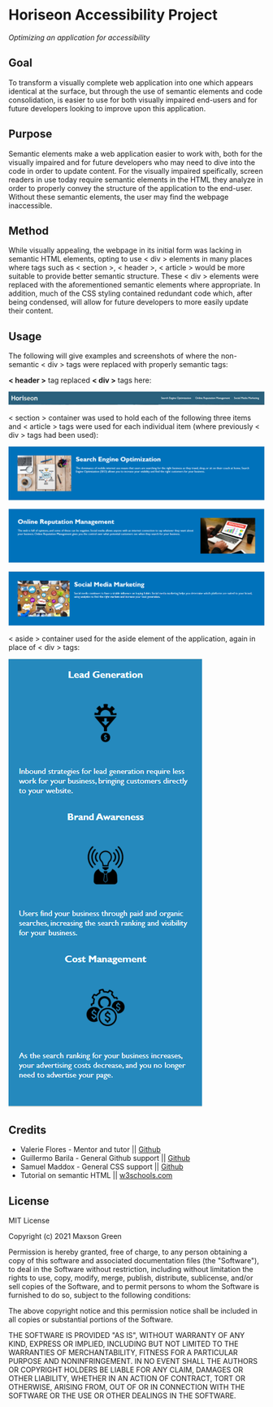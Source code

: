 # Horiseon Accessibility Project
*Optimizing an application for accessibility*

## Goal

To transform a visually complete web application into one which appears identical at the surface, but through the use of semantic elements and code consolidation, is easier to use for both visually impaired end-users and for future developers looking to improve upon this application.

## Purpose

Semantic elements make a web application easier to work with, both for the visually impaired and for future developers who may need to dive into the code in order to update content. For the visually impaired speifically, screen readers in use today require semantic elements in the HTML they analyze in order to properly convey the structure of the application to the end-user. Without these semantic elements, the user may find the webpage inaccessible.

## Method

While visually appealing, the webpage in its initial form was lacking in semantic HTML elements, opting to use < div > elements in many places where tags such as < section >, < header >, < article > would be more suitable to provide better semantic structure. These < div > elements were replaced with the aforementioned semantic elements where appropriate. In addition, much of the CSS styling contained redundant code which, after being condensed, will allow for future developers to more easily update their content. 

## Usage

The following will give examples and screenshots of where the non-semantic < div > tags were replaced with properly semantic tags:


**< header >** tag replaced **< div >** tags here:


![Header and Navigation](/Develop/assets/images/Header.PNG)

< section > container was used to hold each of the following three items and < article > tags were used for each individual item (where previously < div > tags had been used):


![Search Engine Optimization](/Develop/assets/images/SEO.PNG)

![Online Reputation Management](/Develop/assets/images/ORM.PNG)

![Social Media Marketing](/Develop/assets/images/SMM.PNG)

< aside > container used for the aside element of the application, again in place of < div > tags:


![Aside](/Develop/assets/images/Aside.PNG)

## Credits

<ul>
    <li>Valerie Flores - Mentor and tutor || <a href="https://github.com/valeriemiller5">Github</a></li>
    <li>Guillermo Barila - General Github support || <a href="https://github.com/gui365">Github</a></li>
    <li>Samuel Maddox - General CSS support || <a href="https://github.com/SamuelMaddox">Github</a></li>
    <li>Tutorial on semantic HTML || <a href="https://www.w3schools.com/html/html5_semantic_elements.asp">w3schools.com</a>
</ul>

## License

MIT License

Copyright (c) 2021 Maxson Green

Permission is hereby granted, free of charge, to any person obtaining a copy
of this software and associated documentation files (the "Software"), to deal
in the Software without restriction, including without limitation the rights
to use, copy, modify, merge, publish, distribute, sublicense, and/or sell
copies of the Software, and to permit persons to whom the Software is
furnished to do so, subject to the following conditions:

The above copyright notice and this permission notice shall be included in all
copies or substantial portions of the Software.

THE SOFTWARE IS PROVIDED "AS IS", WITHOUT WARRANTY OF ANY KIND, EXPRESS OR
IMPLIED, INCLUDING BUT NOT LIMITED TO THE WARRANTIES OF MERCHANTABILITY,
FITNESS FOR A PARTICULAR PURPOSE AND NONINFRINGEMENT. IN NO EVENT SHALL THE
AUTHORS OR COPYRIGHT HOLDERS BE LIABLE FOR ANY CLAIM, DAMAGES OR OTHER
LIABILITY, WHETHER IN AN ACTION OF CONTRACT, TORT OR OTHERWISE, ARISING FROM,
OUT OF OR IN CONNECTION WITH THE SOFTWARE OR THE USE OR OTHER DEALINGS IN THE
SOFTWARE.